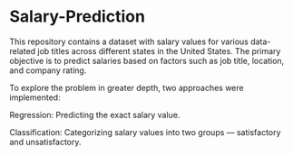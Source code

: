 # Salary-Prediction
This repository contains a dataset with salary values for various data-related job titles across different states in the United States. The primary objective is to predict salaries based on factors such as job title, location, and company rating.

To explore the problem in greater depth, two approaches were implemented:

Regression: Predicting the exact salary value.

Classification: Categorizing salary values into two groups — satisfactory and unsatisfactory.
